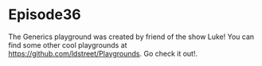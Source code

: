 # Episode36

The Generics playground was created by friend of the show Luke!  You can find some other cool playgrounds at https://github.com/ldstreet/Playgrounds.  Go check it out!.
